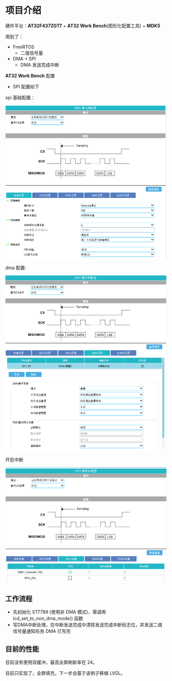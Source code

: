 # 项目介绍

硬件平台：**AT32F437ZGT7** + **AT32 Work Bench**(图形化配置工具) + **MDK5**

用到了：

- FreeRTOS
	- 二值信号量
- DMA + SPI
	- DMA 发送完成中断

**AT32 Work Bench** 配置

- SPI 配置如下

spi 基础配置：

![spi_base_config](img/spi_base_config.png)

dma 配置:

![dma_config](img/dma_config.png)

开启中断

![spi_dma-中断](img/spi_dma-中断.png)

## 工作流程

- 先初始化 ST7789 (使用非 DMA 模式)，需调用 lcd_set_to_non_dma_mode() 函数
- 写DMA中断处理，在中断发送完成中清除发送完成中断标志位，并发送二值信号量通知任务 DMA 已写完

## 目前的性能

目前没有使用双缓冲，最高全屏刷新率在 24。

目前只实现了，全屏填充，下一步会基于该例子移植 LVGL。


